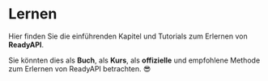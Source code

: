 # Lernen

Hier finden Sie die einführenden Kapitel und Tutorials zum Erlernen von **ReadyAPI**.

Sie könnten dies als **Buch**, als **Kurs**, als **offizielle** und empfohlene Methode zum Erlernen von ReadyAPI betrachten. 😎

